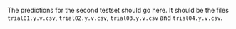 The predictions for the second testset should go here. It should be the files `trial01.y.v.csv`, `trial02.y.v.csv`, `trial03.y.v.csv` and `trial04.y.v.csv`.